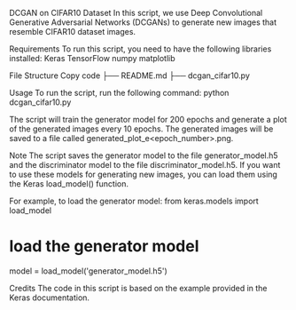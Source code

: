 DCGAN on CIFAR10 Dataset
In this script, we use Deep Convolutional Generative Adversarial Networks (DCGANs) to generate new images that resemble CIFAR10 dataset images.

Requirements
To run this script, you need to have the following libraries installed:
Keras
TensorFlow
numpy
matplotlib

File Structure
Copy code
├── README.md
├── dcgan_cifar10.py

Usage
To run the script, run the following command:
python dcgan_cifar10.py

The script will train the generator model for 200 epochs and generate a plot of the generated images every 10 epochs. The generated images will be saved to a file called generated_plot_e<epoch_number>.png.

Note
The script saves the generator model to the file generator_model.h5 and the discriminator model to the file discriminator_model.h5. If you want to use these models for generating new images, you can load them using the Keras load_model() function.

For example, to load the generator model:
from keras.models import load_model
# load the generator model
model = load_model('generator_model.h5')

Credits
The code in this script is based on the example provided in the Keras documentation.

